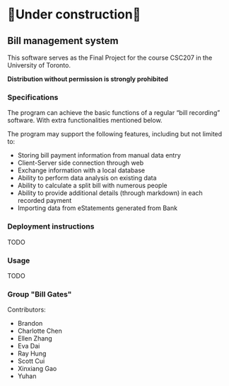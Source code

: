 <h1>🚧Under construction🚧</h1>

## Bill management system

This software serves as the Final Project for the course CSC207 in the University of Toronto.

**Distribution without permission is strongly prohibited**

### Specifications

The program can achieve the basic functions of a regular “bill recording” software. With extra functionalities mentioned below.

The program may support the following features, including but not limited to:

- Storing bill payment information from manual data entry
- Client-Server side connection through web
- Exchange information with a local database
- Ability to perform data analysis on existing data
- Ability to calculate a split bill with numerous people
- Ability to provide additional details (through markdown) in each recorded payment
- Importing data from eStatements generated from Bank

### Deployment instructions

TODO

### Usage

TODO

### Group "Bill Gates"

Contributors:

- Brandon
- Charlotte Chen
- Ellen Zhang
- Eva Dai
- Ray Hung
- Scott Cui
- Xinxiang Gao
- Yuhan